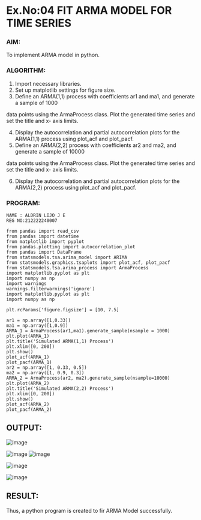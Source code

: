 # Ex.No:04   FIT ARMA MODEL FOR TIME SERIES

### AIM:
To implement ARMA model in python.
### ALGORITHM:
1. Import necessary libraries.
2. Set up matplotlib settings for figure size.
3. Define an ARMA(1,1) process with coefficients ar1 and ma1, and generate a sample of 1000

data points using the ArmaProcess class. Plot the generated time series and set the title and x-
axis limits.

4. Display the autocorrelation and partial autocorrelation plots for the ARMA(1,1) process using
plot_acf and plot_pacf.
5. Define an ARMA(2,2) process with coefficients ar2 and ma2, and generate a sample of 10000

data points using the ArmaProcess class. Plot the generated time series and set the title and x-
axis limits.

6. Display the autocorrelation and partial autocorrelation plots for the ARMA(2,2) process using
plot_acf and plot_pacf.
### PROGRAM:
```
NAME : ALDRIN LIJO J E
REG NO:212222240007
```
```
from pandas import read_csv
from pandas import datetime
from matplotlib import pyplot
from pandas.plotting import autocorrelation_plot
from pandas import DataFrame
from statsmodels.tsa.arima_model import ARIMA
from statsmodels.graphics.tsaplots import plot_acf, plot_pacf
from statsmodels.tsa.arima_process import ArmaProcess
import matplotlib.pyplot as plt
import numpy as np
import warnings
warnings.filterwarnings('ignore')
import matplotlib.pyplot as plt
import numpy as np

plt.rcParams['figure.figsize'] = [10, 7.5]

ar1 = np.array([1,0.33])
ma1 = np.array([1,0.9])
ARMA_1 = ArmaProcess(ar1,ma1).generate_sample(nsample = 1000)
plt.plot(ARMA_1)
plt.title('Simulated ARMA(1,1) Process')
plt.xlim([0, 200])
plt.show()
plot_acf(ARMA_1)
plot_pacf(ARMA_1)
ar2 = np.array([1, 0.33, 0.5])
ma2 = np.array([1, 0.9, 0.3])
ARMA_2 = ArmaProcess(ar2, ma2).generate_sample(nsample=10000)
plt.plot(ARMA_2)
plt.title('Simulated ARMA(2,2) Process')
plt.xlim([0, 200])
plt.show()
plot_acf(ARMA_2)
plot_pacf(ARMA_2)
```

## OUTPUT:
![image](https://github.com/Nivetham1710/TSA_EXP4/assets/94155183/0db69bc4-9cb4-4e67-9c73-cc35a59ddedd)

![image](https://github.com/Nivetham1710/TSA_EXP4/assets/94155183/14dd69f9-5ec9-4c25-8820-ff927778f48f)
![image](https://github.com/Nivetham1710/TSA_EXP4/assets/94155183/57c65607-9103-426f-b271-9b6497c9df44)

![image](https://github.com/Nivetham1710/TSA_EXP4/assets/94155183/5d9d0057-4881-4f44-900d-b912fe72891c)

![image](https://github.com/Nivetham1710/TSA_EXP4/assets/94155183/daaf27b7-6430-4163-b781-25a692adbd8b)


## RESULT:
Thus, a python program is created to fir ARMA Model successfully.
